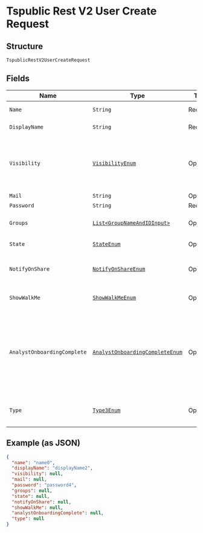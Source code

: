 
# Tspublic Rest V2 User Create Request

## Structure

`TspublicRestV2UserCreateRequest`

## Fields

| Name | Type | Tags | Description | Getter | Setter |
|  --- | --- | --- | --- | --- | --- |
| `Name` | `String` | Required | Name of the user account. The username string must be unique. | String getName() | setName(String name) |
| `DisplayName` | `String` | Required | A display name string for the user, usually their first and last name. | String getDisplayName() | setDisplayName(String displayName) |
| `Visibility` | [`VisibilityEnum`](../../doc/models/visibility-enum.md) | Optional | Visibility of the user. The visibility attribute is set to DEFAULT when creating a user.<br><br>The DEFAULT attribute makes a user visible to other users and user groups, and thus allows them to share objects.<br>**Default**: `VisibilityEnum.DEFAULT` | VisibilityEnum getVisibility() | setVisibility(VisibilityEnum visibility) |
| `Mail` | `String` | Optional | Email id associated with the user account | String getMail() | setMail(String mail) |
| `Password` | `String` | Required | Password for the user account. | String getPassword() | setPassword(String password) |
| `Groups` | [`List<GroupNameAndIDInput>`](../../doc/models/group-name-and-id-input.md) | Optional | A JSON array of group names or GUIDs or both. When both are given then id is considered | List<GroupNameAndIDInput> getGroups() | setGroups(List<GroupNameAndIDInput> groups) |
| `State` | [`StateEnum`](../../doc/models/state-enum.md) | Optional | Status of user account. acitve or inactive.<br>**Default**: `StateEnum.ACTIVE` | StateEnum getState() | setState(StateEnum state) |
| `NotifyOnShare` | [`NotifyOnShareEnum`](../../doc/models/notify-on-share-enum.md) | Optional | User preference for receiving email notifications when another ThoughtSpot user shares answers or pinboards.<br>**Default**: `NotifyOnShareEnum.ENUM_TRUE` | NotifyOnShareEnum getNotifyOnShare() | setNotifyOnShare(NotifyOnShareEnum notifyOnShare) |
| `ShowWalkMe` | [`ShowWalkMeEnum`](../../doc/models/show-walk-me-enum.md) | Optional | The user preference for revisiting the onboarding experience.<br>**Default**: `ShowWalkMeEnum.ENUM_TRUE` | ShowWalkMeEnum getShowWalkMe() | setShowWalkMe(ShowWalkMeEnum showWalkMe) |
| `AnalystOnboardingComplete` | [`AnalystOnboardingCompleteEnum`](../../doc/models/analyst-onboarding-complete-enum.md) | Optional | ThoughtSpot provides an interactive guided walkthrough to onboard new users. The onboarding experience leads users through a set of actions to help users get started and accomplish their tasks quickly.<br><br>The users can turn off the Onboarding experience and access it again when they need assistance with the ThoughtSpot UI.<br>**Default**: `AnalystOnboardingCompleteEnum.ENUM_FALSE` | AnalystOnboardingCompleteEnum getAnalystOnboardingComplete() | setAnalystOnboardingComplete(AnalystOnboardingCompleteEnum analystOnboardingComplete) |
| `Type` | [`Type3Enum`](../../doc/models/type-3-enum.md) | Optional | Type of user. LOCAL_USER indicates that the user is created locally in the ThoughtSpot system.<br>**Default**: `Type3Enum.LOCAL_USER` | Type3Enum getType() | setType(Type3Enum type) |

## Example (as JSON)

```json
{
  "name": "name0",
  "displayName": "displayName2",
  "visibility": null,
  "mail": null,
  "password": "password4",
  "groups": null,
  "state": null,
  "notifyOnShare": null,
  "showWalkMe": null,
  "analystOnboardingComplete": null,
  "type": null
}
```

